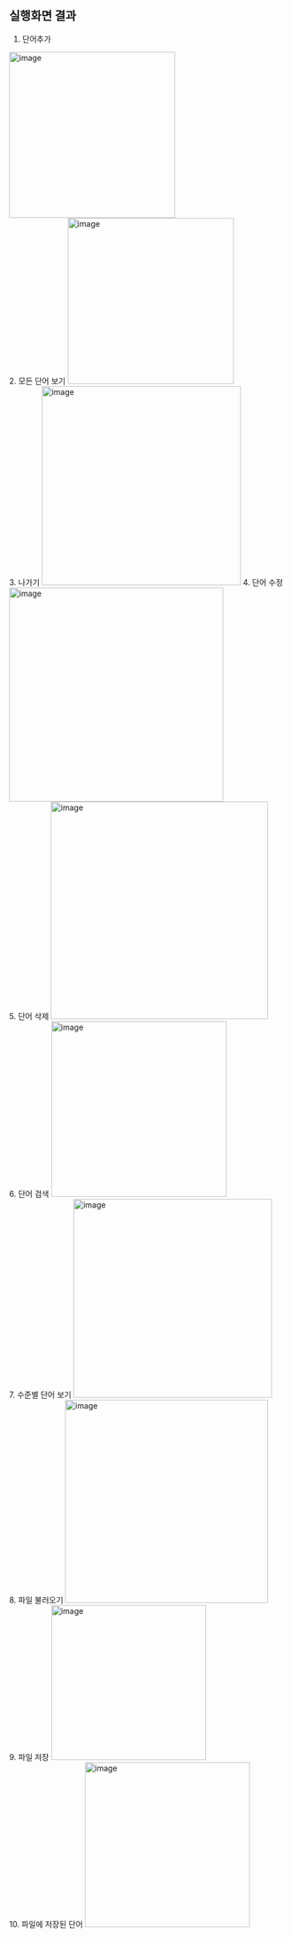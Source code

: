 ## 실행화면 결과
1. 단어추가
<img width="300" alt="image" src="https://user-images.githubusercontent.com/103620720/188356480-fe478ed9-a436-475a-a556-6833311dddc0.png">
<br>
2. 모든 단어 보기
<img width="300" alt="image" src="https://user-images.githubusercontent.com/103620720/188356563-49024a85-8613-4231-9633-c12aea5d8048.png">
<br>
3. 나가기
<img width="360" alt="image" src="https://user-images.githubusercontent.com/103620720/188356614-9cb1f7b3-d5ac-446a-a80d-019a36698807.png">
4. 단어 수정
<img width="387" alt="image" src="https://user-images.githubusercontent.com/103620720/189114546-bca3cdb0-e77f-4177-b421-a63e4f8cbe74.png">
<br>
5. 단어 삭제
<img width="393" alt="image" src="https://user-images.githubusercontent.com/103620720/189113326-23905711-9368-495f-bb56-f5343cbc7e76.png">
<br>
6. 단어 검색
<img width="317" alt="image" src="https://user-images.githubusercontent.com/103620720/189113179-a4cbddcc-8989-4a6e-989c-765e63945342.png">
<br>
7. 수준별 단어 보기
<img width="359" alt="image" src="https://user-images.githubusercontent.com/103620720/189113062-bc4bd573-7581-4046-9107-99016ab67ca6.png">
<br>
8. 파일 불러오기
<img width="367" alt="image" src="https://user-images.githubusercontent.com/103620720/189112413-bd4a0d5b-4173-47a8-86ff-4d622d5aa96a.png">
<br>
9. 파일 저장
<img width="280" alt="image" src="https://user-images.githubusercontent.com/103620720/189114075-8dad4710-55d2-4a29-a4d3-4684852b997a.png">
<br>
10. 파일에 저장된 단어
<img width="298" alt="image" src="https://user-images.githubusercontent.com/103620720/190436761-4aad3345-5079-440e-822f-09486555d595.png">

